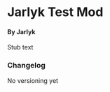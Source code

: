 [//]: # ( Jarlyk Test Mod )

# Jarlyk Test Mod
#### By Jarlyk

Stub text

### Changelog

No versioning yet